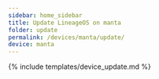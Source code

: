 ```yaml
---
sidebar: home_sidebar
title: Update LineageOS on manta
folder: update
permalink: /devices/manta/update/
device: manta
---
```

{% include templates/device_update.md %}
